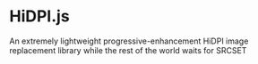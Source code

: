 # HiDPI.js
An extremely lightweight progressive-enhancement HiDPI image replacement library while the rest of the world waits for SRCSET
